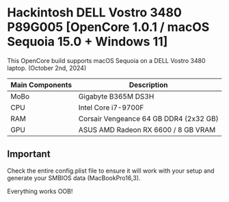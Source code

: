 # Hackintosh DELL Vostro 3480 P89G005 [OpenCore 1.0.1 / macOS Sequoia 15.0 + Windows 11]
This OpenCore build supports macOS Sequoia on a DELL Vostro 3480 laptop.
(October 2nd, 2024)

| Main Components | Description |
| ----------- | ----------- |
| MoBo | Gigabyte B365M DS3H |
| CPU | Intel Core i7-9700F |
| RAM | Corsair Vengeance 64 GB DDR4 (2x32 GB) |
| GPU | ASUS AMD Radeon RX 6600 / 8 GB VRAM |

## Important
Check the entire config.plist file to ensure it will work with your setup and generate your SMBIOS data (MacBookPro16,3).

Everything works OOB!
